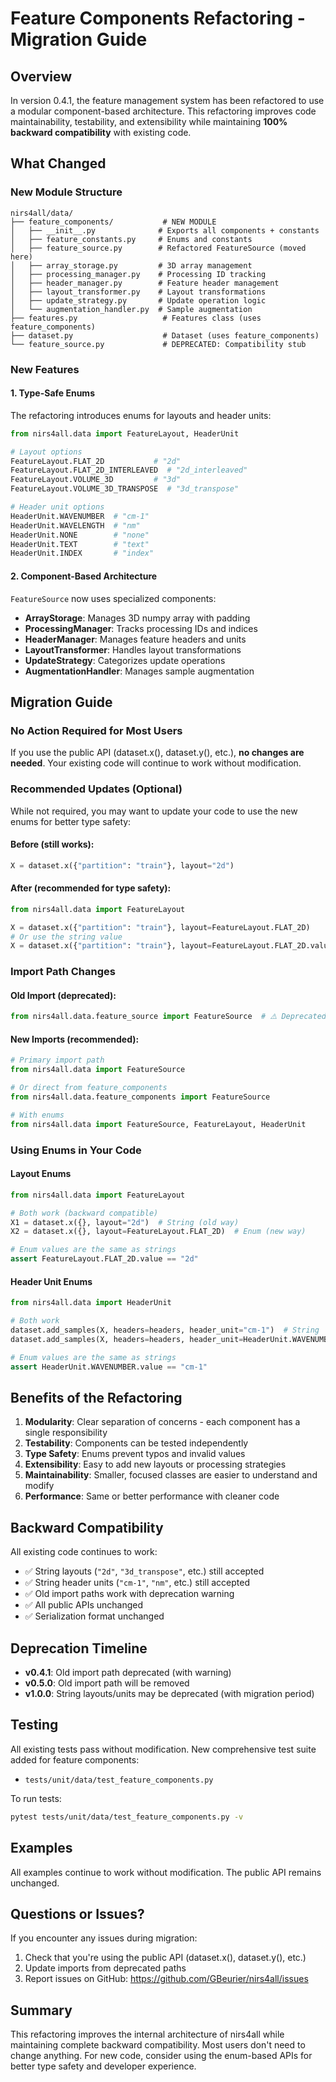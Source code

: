# Feature Components Refactoring - Migration Guide

## Overview

In version 0.4.1, the feature management system has been refactored to use a modular component-based architecture. This refactoring improves code maintainability, testability, and extensibility while maintaining **100% backward compatibility** with existing code.

## What Changed

### New Module Structure

```
nirs4all/data/
├── feature_components/           # NEW MODULE
│   ├── __init__.py              # Exports all components + constants
│   ├── feature_constants.py     # Enums and constants
│   ├── feature_source.py        # Refactored FeatureSource (moved here)
│   ├── array_storage.py         # 3D array management
│   ├── processing_manager.py    # Processing ID tracking
│   ├── header_manager.py        # Feature header management
│   ├── layout_transformer.py    # Layout transformations
│   ├── update_strategy.py       # Update operation logic
│   └── augmentation_handler.py  # Sample augmentation
├── features.py                   # Features class (uses feature_components)
├── dataset.py                    # Dataset (uses feature_components)
└── feature_source.py             # DEPRECATED: Compatibility stub
```

### New Features

#### 1. Type-Safe Enums

The refactoring introduces enums for layouts and header units:

```python
from nirs4all.data import FeatureLayout, HeaderUnit

# Layout options
FeatureLayout.FLAT_2D           # "2d"
FeatureLayout.FLAT_2D_INTERLEAVED  # "2d_interleaved"
FeatureLayout.VOLUME_3D         # "3d"
FeatureLayout.VOLUME_3D_TRANSPOSE  # "3d_transpose"

# Header unit options
HeaderUnit.WAVENUMBER  # "cm-1"
HeaderUnit.WAVELENGTH  # "nm"
HeaderUnit.NONE        # "none"
HeaderUnit.TEXT        # "text"
HeaderUnit.INDEX       # "index"
```

#### 2. Component-Based Architecture

`FeatureSource` now uses specialized components:

- **ArrayStorage**: Manages 3D numpy array with padding
- **ProcessingManager**: Tracks processing IDs and indices
- **HeaderManager**: Manages feature headers and units
- **LayoutTransformer**: Handles layout transformations
- **UpdateStrategy**: Categorizes update operations
- **AugmentationHandler**: Manages sample augmentation

## Migration Guide

### No Action Required for Most Users

If you use the public API (dataset.x(), dataset.y(), etc.), **no changes are needed**. Your existing code will continue to work without modification.

### Recommended Updates (Optional)

While not required, you may want to update your code to use the new enums for better type safety:

#### Before (still works):
```python
X = dataset.x({"partition": "train"}, layout="2d")
```

#### After (recommended for type safety):
```python
from nirs4all.data import FeatureLayout

X = dataset.x({"partition": "train"}, layout=FeatureLayout.FLAT_2D)
# Or use the string value
X = dataset.x({"partition": "train"}, layout=FeatureLayout.FLAT_2D.value)
```

### Import Path Changes

#### Old Import (deprecated):
```python
from nirs4all.data.feature_source import FeatureSource  # ⚠️ Deprecated
```

#### New Imports (recommended):
```python
# Primary import path
from nirs4all.data import FeatureSource

# Or direct from feature_components
from nirs4all.data.feature_components import FeatureSource

# With enums
from nirs4all.data import FeatureSource, FeatureLayout, HeaderUnit
```

### Using Enums in Your Code

#### Layout Enums
```python
from nirs4all.data import FeatureLayout

# Both work (backward compatible)
X1 = dataset.x({}, layout="2d")  # String (old way)
X2 = dataset.x({}, layout=FeatureLayout.FLAT_2D)  # Enum (new way)

# Enum values are the same as strings
assert FeatureLayout.FLAT_2D.value == "2d"
```

#### Header Unit Enums
```python
from nirs4all.data import HeaderUnit

# Both work
dataset.add_samples(X, headers=headers, header_unit="cm-1")  # String
dataset.add_samples(X, headers=headers, header_unit=HeaderUnit.WAVENUMBER)  # Enum

# Enum values are the same as strings
assert HeaderUnit.WAVENUMBER.value == "cm-1"
```

## Benefits of the Refactoring

1. **Modularity**: Clear separation of concerns - each component has a single responsibility
2. **Testability**: Components can be tested independently
3. **Type Safety**: Enums prevent typos and invalid values
4. **Extensibility**: Easy to add new layouts or processing strategies
5. **Maintainability**: Smaller, focused classes are easier to understand and modify
6. **Performance**: Same or better performance with cleaner code

## Backward Compatibility

All existing code continues to work:

- ✅ String layouts (`"2d"`, `"3d_transpose"`, etc.) still accepted
- ✅ String header units (`"cm-1"`, `"nm"`, etc.) still accepted
- ✅ Old import paths work with deprecation warning
- ✅ All public APIs unchanged
- ✅ Serialization format unchanged

## Deprecation Timeline

- **v0.4.1**: Old import path deprecated (with warning)
- **v0.5.0**: Old import path will be removed
- **v1.0.0**: String layouts/units may be deprecated (with migration period)

## Testing

All existing tests pass without modification. New comprehensive test suite added for feature components:
- `tests/unit/data/test_feature_components.py`

To run tests:
```bash
pytest tests/unit/data/test_feature_components.py -v
```

## Examples

All examples continue to work without modification. The public API remains unchanged.

## Questions or Issues?

If you encounter any issues during migration:
1. Check that you're using the public API (dataset.x(), dataset.y(), etc.)
2. Update imports from deprecated paths
3. Report issues on GitHub: https://github.com/GBeurier/nirs4all/issues

## Summary

This refactoring improves the internal architecture of nirs4all while maintaining complete backward compatibility. Most users don't need to change anything. For new code, consider using the enum-based APIs for better type safety and developer experience.
